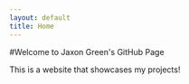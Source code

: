 ```yaml
---
layout: default
title: Home
---
```


#Welcome to Jaxon Green's GitHub Page

This is a website that showcases my projects!
